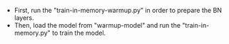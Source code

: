 

- First, run the "train-in-memory-warmup.py" in order to prepare the BN layers.
- Then, load the model from "warmup-model" and run the "train-in-memory.py" to train the model.
